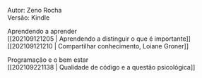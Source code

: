 Autor: Zeno Rocha  
Versão: Kindle  

Aprendendo a aprender  
[[202109121205 | Aprendendo a distinguir o que é importante]]   
[[202109121210 | Compartilhar conhecimento, Loiane Groner]]  

Programação e o bem estar  
[[202109221138 | Qualidade de código e a questão psicológica]]
